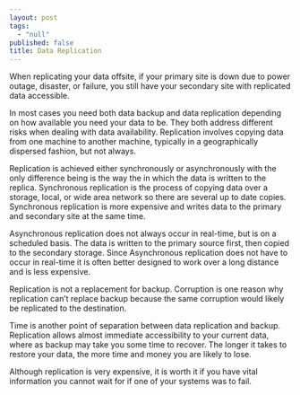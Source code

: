 ```yaml
---
layout: post
tags: 
  - "null"
published: false
title: Data Replication
---
```



When replicating your data offsite, if your primary site is down due to power outage, disaster, or failure, you still have your secondary site with replicated data accessible.

In most cases you need both data backup and data replication depending on how available you need your data to be.  They both address different risks when dealing with data availability.  Replication involves copying data from one machine to another machine, typically in a geographically dispersed fashion, but not always.  

Replication is achieved either synchronously or asynchronously with the only difference being is the way the in which the data is written to the replica.  Synchronous replication is the process of copying data over a storage, local, or wide area network so there are several up to date copies.  Synchronous replication is more expensive and writes data to the primary and secondary site at the same time.  

Asynchronous replication does not always occur in real-time, but is on a scheduled basis.  The data is written to the primary source first, then copied to the secondary storage.  Since Asynchronous replication does not have to occur in real-time it is often better designed to work over a long distance and is less expensive.

Replication is not a replacement for backup.  Corruption is one reason why replication can’t replace backup because the same corruption would likely be replicated to the destination.

Time is another point of separation between data replication and backup.  Replication allows almost immediate accessibility to your current data, where as backup may take you some time to recover.  The longer it takes to restore your data, the more time and money you are likely to lose.
  
Although replication is very expensive, it is worth it if you have vital information you cannot wait for if one of your systems was to fail.
